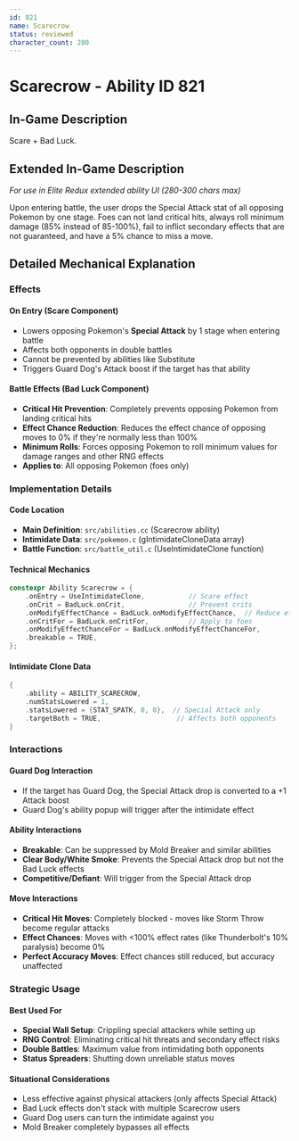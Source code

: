 ```yaml
---
id: 821
name: Scarecrow
status: reviewed
character_count: 280
---
```


# Scarecrow - Ability ID 821

## In-Game Description
Scare + Bad Luck.

## Extended In-Game Description
*For use in Elite Redux extended ability UI (280-300 chars max)*

Upon entering battle, the user drops the Special Attack stat of all opposing Pokemon by one stage. Foes can not land critical hits, always roll minimum damage (85% instead of 85-100%), fail to inflict secondary effects that are not guaranteed, and have a 5% chance to miss a move.

## Detailed Mechanical Explanation

### Effects

#### On Entry (Scare Component)
- Lowers opposing Pokemon's **Special Attack** by 1 stage when entering battle
- Affects both opponents in double battles
- Cannot be prevented by abilities like Substitute
- Triggers Guard Dog's Attack boost if the target has that ability

#### Battle Effects (Bad Luck Component)
- **Critical Hit Prevention**: Completely prevents opposing Pokemon from landing critical hits
- **Effect Chance Reduction**: Reduces the effect chance of opposing moves to 0% if they're normally less than 100%
- **Minimum Rolls**: Forces opposing Pokemon to roll minimum values for damage ranges and other RNG effects
- **Applies to**: All opposing Pokemon (foes only)

### Implementation Details

#### Code Location
- **Main Definition**: `src/abilities.cc` (Scarecrow ability)
- **Intimidate Data**: `src/pokemon.c` (gIntimidateCloneData array)
- **Battle Function**: `src/battle_util.c` (UseIntimidateClone function)

#### Technical Mechanics
```cpp
constexpr Ability Scarecrow = {
    .onEntry = UseIntimidateClone,           // Scare effect
    .onCrit = BadLuck.onCrit,                // Prevent crits
    .onModifyEffectChance = BadLuck.onModifyEffectChance,  // Reduce effect chances
    .onCritFor = BadLuck.onCritFor,          // Apply to foes
    .onModifyEffectChanceFor = BadLuck.onModifyEffectChanceFor,
    .breakable = TRUE,
};
```

#### Intimidate Clone Data
```cpp
{
    .ability = ABILITY_SCARECROW,
    .numStatsLowered = 1,
    .statsLowered = {STAT_SPATK, 0, 0},  // Special Attack only
    .targetBoth = TRUE,                   // Affects both opponents
}
```

### Interactions

#### Guard Dog Interaction
- If the target has Guard Dog, the Special Attack drop is converted to a +1 Attack boost
- Guard Dog's ability popup will trigger after the intimidate effect

#### Ability Interactions
- **Breakable**: Can be suppressed by Mold Breaker and similar abilities
- **Clear Body/White Smoke**: Prevents the Special Attack drop but not the Bad Luck effects
- **Competitive/Defiant**: Will trigger from the Special Attack drop

#### Move Interactions
- **Critical Hit Moves**: Completely blocked - moves like Storm Throw become regular attacks
- **Effect Chances**: Moves with <100% effect rates (like Thunderbolt's 10% paralysis) become 0%
- **Perfect Accuracy Moves**: Effect chances still reduced, but accuracy unaffected

### Strategic Usage

#### Best Used For
- **Special Wall Setup**: Crippling special attackers while setting up
- **RNG Control**: Eliminating critical hit threats and secondary effect risks
- **Double Battles**: Maximum value from intimidating both opponents
- **Status Spreaders**: Shutting down unreliable status moves

#### Situational Considerations
- Less effective against physical attackers (only affects Special Attack)
- Bad Luck effects don't stack with multiple Scarecrow users
- Guard Dog users can turn the intimidate against you
- Mold Breaker completely bypasses all effects